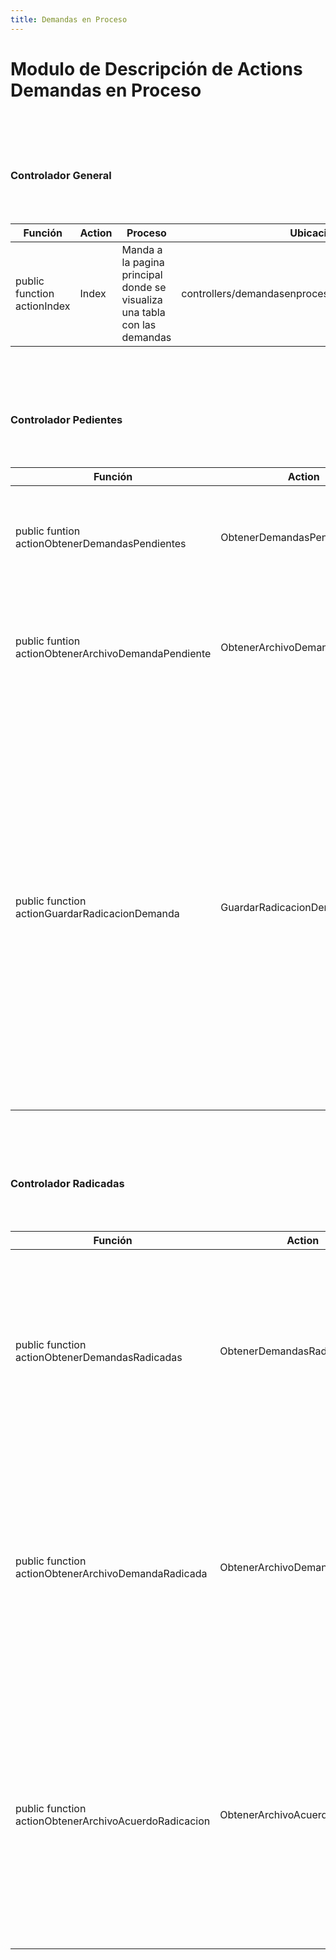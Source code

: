 ```yaml
---
title: Demandas en Proceso
---
```


# Modulo de Descripción de Actions Demandas en Proceso
<br></br><br></br>

### Controlador General
<br></br>

|  Función  | Action  | Proceso | Ubicación |
|--------------|--------------|-------------|--------------|
|  public function actionIndex  | Index | Manda a la pagina principal donde se visualiza una tabla con las demandas | controllers/demandasenprocesos/GeneralController.php |
<br></br><br></br>


### Controlador Pedientes
<br></br>

| Función | Action |  Proceso | Ubicación |
|--------------|--------------|-----------|--------------|
| public funtion actionObtenerDemandasPendientes | ObtenerDemandasPendientes | Obtendra las demandas pendientes por el filtro pagina actual, <br></br> nombre y valor al mismo tiempo si esta en estado pendiente o no | controllers/demandasenprocesos/PendientesController.php |
| public funtion actionObtenerArchivoDemandaPendiente | ObtenerArchivoDemandaPendiente | Manda a traer la demanda pendiente en formato PDF comprobando si esta <br></br> existe, devuelve el archivo mientras lee y envia el contenido del archivo |controllers/demandasenprocesos/PendientesController.php | 
|public function actionGuardarRadicacionDemanda|GuardarRadicacionDemanda|Se guardara la demanda con su descripción, su id y su archivo de radicación, obtendra los datos de la demanda, el acuerdo de radicación guardara los siguientes datos: <br></br> tipo de expediente, demanda, id_juzgado, nombre del juzgado, id_materia, nombre de la materia, nombre del acuerdo pero dentro de este se añade juzgado_id, folio_anual <br></br>y anio en pdf, contenido de acuerdo, fecha y hora de acuerdo y ruta de acuerdo.Posteriormente se guarda, se comprueba si la ruta existe y se mueve el archivo a la ruta,<br></br> se actualiza la demanda en proceso y se modifica el estado de radicación.|controllers/demandasenprocesos/PendientesController.php|


<br></br><br></br>

### Controlador Radicadas
<br></br>

| Función | Action |  Proceso | Ubicación |
|--------------|--------------|--------------|--------------|
|  public function actionObtenerDemandasRadicadas | ObtenerDemandasRadicadas | Se obtendra la demanda radicada por filtros, se tendra el juzgado de la autoridad <br></br>logueada mostrando los estados generales de la demanda "Radicada"   | controllers/demandasenprocesos/RadicadasController.php|
|  public function actionObtenerArchivoDemandaRadicada | ObtenerArchivoDemandaRadicada | Se obtendra la ruta del archivo, se reconstruye la ruta y se comprueba si el <br></br> archivo existe, devuelve el archivo mientras lee y envia el contenido del archivo   | controllers/demandasenprocesos/RadicadasController.php|
|  public function actionObtenerArchivoAcuerdoRadicacion | ObtenerArchivoAcuerdoRadicacion | Se obtendra el id de la demanda y se tendra el acuerdo de radicación se reconstruye la ruta <br></br>absoluta, si existe el archivo, devuelve el archivo mientras lee y envia el contenido del archivo  | controllers/demandasenprocesos/RadicadasController.php|



